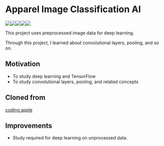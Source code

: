 # Apparel Image Classification AI
<img src="https://img.shields.io/badge/visualstudiocode-007ACC?style=for-the-badge&logo=visualstudiocode&logoColor=white"><img src="https://img.shields.io/badge/Python-3776AB?style=for-the-badge&logo=Python&logoColor=white"><img src="https://img.shields.io/badge/Tensorflow-FF6F00?style=for-the-badge&logo=Tensorflow&logoColor=white"><img src="https://img.shields.io/badge/Keras-D00000?style=for-the-badge&logo=Keras&logoColor=white"><img src="https://img.shields.io/badge/Numpy-013243?style=for-the-badge&logo=Numpy&logoColor=white">


This project uses preprocessed image data for deep learning. 

Through this project, I learned about convolutional layers, pooling, and so on.

## Motivation
* To study deep learning and TensorFlow
* To study convolutional layers, pooling, and related concepts 

## Cloned from
[coding apple](https://codingapple.com/course/python-deep-learning/)

## Improvements
* Study required for deep learning on unprocessed data.
